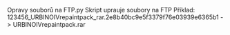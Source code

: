 Opravy souborů na FTP.py
Skript uprauje soubory na FTP
Příklad:
123456_URBINOIVrepaintpack_rar.2e8b40bc9e5f3379f76e03939e6365b1 -> URBINOIVrepaintpack.rar
